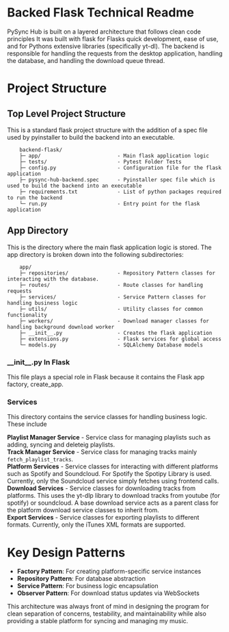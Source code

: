 # Backed Flask Technical Readme
PySync Hub is built on a layered architecture that follows clean code principles It was built with flask for Flasks quick development, ease of use, and for Pythons extensive libraries (specifically yt-dl). The backend is responsible for handling the requests from the desktop application, handling the database, and handling the download queue thread.

# Project Structure

## Top Level Project Structure
This is a standard flask project structure with the addition of a spec file used by pyinstaller to build the backend into an executable.
```
    backend-flask/
    ├─ app/                         - Main flask application logic
    ├─ tests/                       - Pytest Folder Tests 
    ├─ config.py                    - Configuration file for the flask application
    ├─ pysync-hub-backend.spec      - Pyinstaller spec file which is used to build the backend into an executable
    ├─ requirements.txt             - List of python packages required to run the backend
    └─ run.py                       - Entry point for the flask application               

```

## App Directory
This is the directory where the main flask application logic is stored. The app directory is broken down into the following subdirectories:
```
    app/
    ├─ repositories/                - Repository Pattern classes for interacting with the database.
    ├─ routes/                      - Route classes for handling requests
    ├─ services/                    - Service Pattern classes for handling business logic
    ├─ utils/                       - Utility classes for common functionality
    ├─ workers/                     - Download manager classes for handling background download worker
    ├─ __init__.py                  - Creates the flask application
    ├─ extensions.py                - Flask services for global access
    └─ models.py                    - SQLAlchemy Database models
```    

### \_\_init__.py In Flask
This file plays a special role in Flask because it contains the Flask app factory, create_app. 

### Services

This directory contains the service classes for handling business logic. These include

**Playlist Manager Service** - Service class for managing playlists such as adding, syncing and deleteig playlists.  
**Track Manager Service** - Service class for managing tracks mainly `fetch_playlist_tracks`.  
**Platform Services** - Service classes for interacting with different platforms such as Spotify and Soundcloud. For Spotify the Spotipy Library is used. Currently, only the Soundcloud service simply fetches using frontend calls.   
**Download Services** - Service classes for downloading tracks from platforms. This uses the yt-dlp library to download tracks from youtube (for spotify) or soundcloud. A base download service acts as a parent class for the platform download service classes to inherit from.  
**Export Services** - Service classes for exporting playlists to different formats. Currently, only the iTunes XML formats are supported.

# Key Design Patterns

- **Factory Pattern**: For creating platform-specific service instances
- **Repository Pattern**: For database abstraction
- **Service Pattern**: For business logic encapsulation
- **Observer Pattern**: For download status updates via WebSockets

This architecture was always front of mind in designing the program for clean separation of concerns, testability, and maintainability while also providing a stable platform for syncing and managing my music.